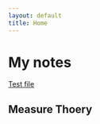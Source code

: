 ```yaml
---
layout: default
title: Home
---
```

# My notes
<a href = "https://github.com/ThinkCat23/thinkcat23.github.io/blob/main/_posts/test.md"> Test file </a>
## Measure Thoery
